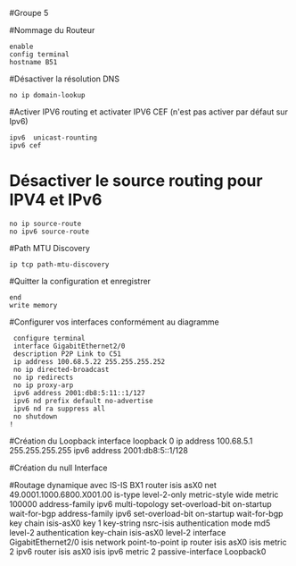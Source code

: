 #Groupe 5

#Nommage du Routeur
```console
enable
config terminal
hostname B51
```

#Désactiver la résolution DNS
```console
no ip domain-lookup
```

#Activer IPV6 routing et activater IPV6 CEF (n'est pas activer par défaut sur Ipv6)
```console
ipv6  unicast-rounting
ipv6 cef
```

# Désactiver le source routing pour IPV4 et IPv6
```console
no ip source-route
no ipv6 source-route
```

#Path MTU Discovery
```console
ip tcp path-mtu-discovery
```

#Quitter la configuration et enregistrer 
```console
end
write memory
```

#Configurer vos interfaces conformément au diagramme
```console
 configure terminal
 interface GigabitEthernet2/0
 description P2P Link to C51
 ip address 100.68.5.22 255.255.255.252
 no ip directed-broadcast
 no ip redirects
 no ip proxy-arp
 ipv6 address 2001:db8:5:11::1/127
 ipv6 nd prefix default no-advertise
 ipv6 nd ra suppress all
 no shutdown
!
```


#Création du Loopback
interface loopback 0
ip address 100.68.5.1 255.255.255.255
ipv6 address 2001:db8:5::1/128

#Création du null Interface


#Routage dynamique avec IS-IS
BX1
router isis asX0
net 49.0001.1000.6800.X001.00
is-type level-2-only
metric-style wide
metric 100000
address-family ipv6
multi-topology
set-overload-bit on-startup wait-for-bgp
address-family ipv6
set-overload-bit on-startup wait-for-bgp
key chain isis-asX0
key 1
key-string nsrc-isis
authentication mode md5 level-2
authentication key-chain isis-asX0 level-2
interface GigabitEthernet2/0
isis network point-to-point
ip router isis asX0
isis metric 2
ipv6 router isis asX0
isis ipv6 metric 2
passive-interface Loopback0






